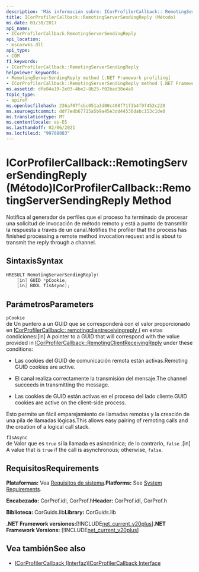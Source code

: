 ```yaml
---
description: 'Más información sobre: ICorProfilerCallback:: RemotingServerSendingReply ((método)'
title: ICorProfilerCallback::RemotingServerSendingReply (Método)
ms.date: 03/30/2017
api_name:
- ICorProfilerCallback.RemotingServerSendingReply
api_location:
- mscorwks.dll
api_type:
- COM
f1_keywords:
- ICorProfilerCallback::RemotingServerSendingReply
helpviewer_keywords:
- RemotingServerSendingReply method [.NET Framework profiling]
- ICorProfilerCallback::RemotingServerSendingReply method [.NET Framework profiling]
ms.assetid: dfe84a19-2e03-4be2-8b25-f02bad38e4a9
topic_type:
- apiref
ms.openlocfilehash: 236a707fcbc051a3d00c408f71f3b4f9f452c220
ms.sourcegitcommit: ddf7edb67715a5b9a45e3dd44536dabc153c1de0
ms.translationtype: MT
ms.contentlocale: es-ES
ms.lasthandoff: 02/06/2021
ms.locfileid: "99788883"
---
```

# <a name="icorprofilercallbackremotingserversendingreply-method"></a><span data-ttu-id="bc7c4-103">ICorProfilerCallback::RemotingServerSendingReply (Método)</span><span class="sxs-lookup"><span data-stu-id="bc7c4-103">ICorProfilerCallback::RemotingServerSendingReply Method</span></span>

<span data-ttu-id="bc7c4-104">Notifica al generador de perfiles que el proceso ha terminado de procesar una solicitud de invocación de método remoto y está a punto de transmitir la respuesta a través de un canal.</span><span class="sxs-lookup"><span data-stu-id="bc7c4-104">Notifies the profiler that the process has finished processing a remote method invocation request and is about to transmit the reply through a channel.</span></span>  
  
## <a name="syntax"></a><span data-ttu-id="bc7c4-105">Sintaxis</span><span class="sxs-lookup"><span data-stu-id="bc7c4-105">Syntax</span></span>  
  
```cpp  
HRESULT RemotingServerSendingReply(  
    [in] GUID *pCookie,  
    [in] BOOL fIsAsync);  
```  
  
## <a name="parameters"></a><span data-ttu-id="bc7c4-106">Parámetros</span><span class="sxs-lookup"><span data-stu-id="bc7c4-106">Parameters</span></span>  

 `pCookie`  
 <span data-ttu-id="bc7c4-107">de Un puntero a un GUID que se corresponderá con el valor proporcionado en [ICorProfilerCallback:: remotingclientreceivingreply (](icorprofilercallback-remotingclientreceivingreply-method.md) en estas condiciones:</span><span class="sxs-lookup"><span data-stu-id="bc7c4-107">[in] A pointer to a GUID that will correspond with the value provided in [ICorProfilerCallback::RemotingClientReceivingReply](icorprofilercallback-remotingclientreceivingreply-method.md) under these conditions:</span></span>  
  
- <span data-ttu-id="bc7c4-108">Las cookies del GUID de comunicación remota están activas.</span><span class="sxs-lookup"><span data-stu-id="bc7c4-108">Remoting GUID cookies are active.</span></span>  
  
- <span data-ttu-id="bc7c4-109">El canal realiza correctamente la transmisión del mensaje.</span><span class="sxs-lookup"><span data-stu-id="bc7c4-109">The channel succeeds in transmitting the message.</span></span>  
  
- <span data-ttu-id="bc7c4-110">Las cookies de GUID están activas en el proceso del lado cliente.</span><span class="sxs-lookup"><span data-stu-id="bc7c4-110">GUID cookies are active on the client-side process.</span></span>  
  
 <span data-ttu-id="bc7c4-111">Esto permite un fácil emparejamiento de llamadas remotas y la creación de una pila de llamadas lógicas.</span><span class="sxs-lookup"><span data-stu-id="bc7c4-111">This allows easy pairing of remoting calls and the creation of a logical call stack.</span></span>  
  
 `fIsAsync`  
 <span data-ttu-id="bc7c4-112">de Valor que es `true` si la llamada es asincrónica; de lo contrario, `false` .</span><span class="sxs-lookup"><span data-stu-id="bc7c4-112">[in] A value that is `true` if the call is asynchronous; otherwise, `false`.</span></span>  
  
## <a name="requirements"></a><span data-ttu-id="bc7c4-113">Requisitos</span><span class="sxs-lookup"><span data-stu-id="bc7c4-113">Requirements</span></span>  

 <span data-ttu-id="bc7c4-114">**Plataformas:** Vea [Requisitos de sistema](../../get-started/system-requirements.md).</span><span class="sxs-lookup"><span data-stu-id="bc7c4-114">**Platforms:** See [System Requirements](../../get-started/system-requirements.md).</span></span>  
  
 <span data-ttu-id="bc7c4-115">**Encabezado:** CorProf.idl, CorProf.h</span><span class="sxs-lookup"><span data-stu-id="bc7c4-115">**Header:** CorProf.idl, CorProf.h</span></span>  
  
 <span data-ttu-id="bc7c4-116">**Biblioteca:** CorGuids.lib</span><span class="sxs-lookup"><span data-stu-id="bc7c4-116">**Library:** CorGuids.lib</span></span>  
  
 <span data-ttu-id="bc7c4-117">**.NET Framework versiones:**[!INCLUDE[net_current_v20plus](../../../../includes/net-current-v20plus-md.md)]</span><span class="sxs-lookup"><span data-stu-id="bc7c4-117">**.NET Framework Versions:** [!INCLUDE[net_current_v20plus](../../../../includes/net-current-v20plus-md.md)]</span></span>  
  
## <a name="see-also"></a><span data-ttu-id="bc7c4-118">Vea también</span><span class="sxs-lookup"><span data-stu-id="bc7c4-118">See also</span></span>

- [<span data-ttu-id="bc7c4-119">ICorProfilerCallback (Interfaz)</span><span class="sxs-lookup"><span data-stu-id="bc7c4-119">ICorProfilerCallback Interface</span></span>](icorprofilercallback-interface.md)
